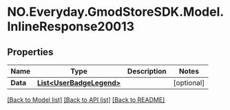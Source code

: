 # NO.Everyday.GmodStoreSDK.Model.InlineResponse20013
## Properties

Name | Type | Description | Notes
------------ | ------------- | ------------- | -------------
**Data** | [**List&lt;UserBadgeLegend&gt;**](UserBadgeLegend.md) |  | [optional] 

[[Back to Model list]](../README.md#documentation-for-models) [[Back to API list]](../README.md#documentation-for-api-endpoints) [[Back to README]](../README.md)

